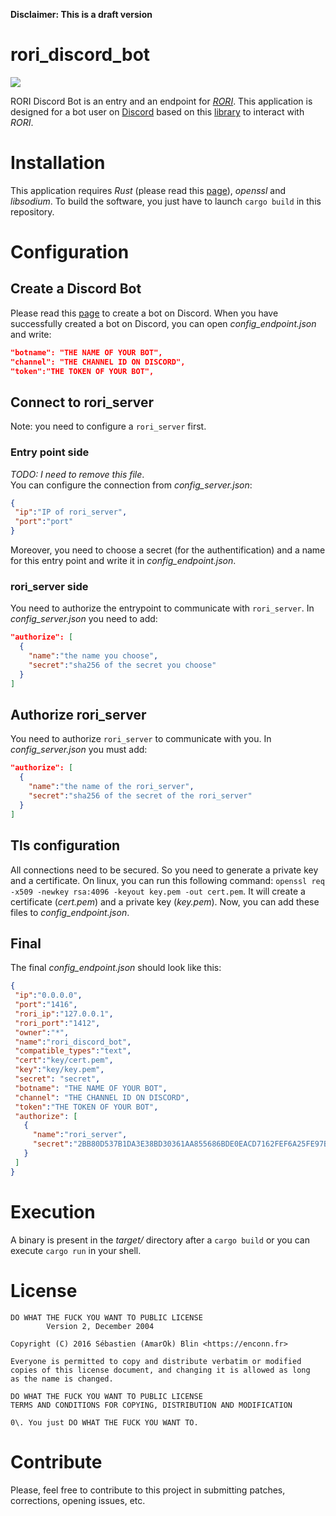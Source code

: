 **Disclaimer: This is a draft version**

# rori_discord_bot

![](https://travis-ci.org/AmarOk1412/rori_discord_bot.svg?branch=master)

RORI Discord Bot is an entry and an endpoint for _[RORI](https://github.com/AmarOk1412/rori/)_. This application is designed for a bot user on [Discord](http://discordapp.com/) based on this [library](https://github.com/SpaceManiac/discord-rs) to interact with _RORI_.

# Installation

This application requires _Rust_ (please read this [page](https://www.rust-lang.org/en-US/install.html)), _openssl_ and _libsodium_. To build the software, you just have to launch `cargo build` in this repository.

# Configuration

## Create a Discord Bot

Please read this [page](https://discordapp.com/developers/docs/topics/oauth2) to create a bot on Discord. When you have successfully created a bot on Discord, you can open _config_endpoint.json_ and write:

```json
"botname": "THE NAME OF YOUR BOT",
"channel": "THE CHANNEL ID ON DISCORD",
"token":"THE TOKEN OF YOUR BOT",
```

## Connect to rori_server

Note: you need to configure a `rori_server` first.

### Entry point side

_TODO: I need to remove this file_.<br>
You can configure the connection from _config_server.json_:

```json
{
 "ip":"IP of rori_server",
 "port":"port"
}
```

Moreover, you need to choose a secret (for the authentification) and a name for this entry point and write it in _config_endpoint.json_.

### rori_server side

You need to authorize the entrypoint to communicate with `rori_server`. In _config_server.json_ you need to add:

```json
"authorize": [
  {
    "name":"the name you choose",
    "secret":"sha256 of the secret you choose"
  }
]
```

## Authorize rori_server

You need to authorize `rori_server` to communicate with you. In _config_server.json_ you must add:

```json
"authorize": [
  {
    "name":"the name of the rori_server",
    "secret":"sha256 of the secret of the rori_server"
  }
]
```

## Tls configuration

All connections need to be secured. So you need to generate a private key and a certificate. On linux, you can run this following command: `openssl req -x509 -newkey rsa:4096 -keyout key.pem -out cert.pem`. It will create a certificate (_cert.pem_) and a private key (_key.pem_). Now, you can add these files to _config_endpoint.json_.

## Final

The final _config_endpoint.json_ should look like this:

```json
{
 "ip":"0.0.0.0",
 "port":"1416",
 "rori_ip":"127.0.0.1",
 "rori_port":"1412",
 "owner":"*",
 "name":"rori_discord_bot",
 "compatible_types":"text",
 "cert":"key/cert.pem",
 "key":"key/key.pem",
 "secret": "secret",
 "botname": "THE NAME OF YOUR BOT",
 "channel": "THE CHANNEL ID ON DISCORD",
 "token":"THE TOKEN OF YOUR BOT",
 "authorize": [
   {
     "name":"rori_server",
     "secret":"2BB80D537B1DA3E38BD30361AA855686BDE0EACD7162FEF6A25FE97BF527A25B"
   }
 ]
}
```

# Execution

A binary is present in the _target/_ directory after a `cargo build` or you can execute `cargo run` in your shell.

# License

```
DO WHAT THE FUCK YOU WANT TO PUBLIC LICENSE
        Version 2, December 2004

Copyright (C) 2016 Sébastien (AmarOk) Blin <https://enconn.fr>

Everyone is permitted to copy and distribute verbatim or modified
copies of this license document, and changing it is allowed as long
as the name is changed.

DO WHAT THE FUCK YOU WANT TO PUBLIC LICENSE
TERMS AND CONDITIONS FOR COPYING, DISTRIBUTION AND MODIFICATION

0\. You just DO WHAT THE FUCK YOU WANT TO.
```

# Contribute

Please, feel free to contribute to this project in submitting patches, corrections, opening issues, etc.
